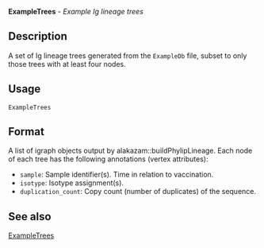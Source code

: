 **ExampleTrees** - *Example Ig lineage trees*

Description
--------------------

A set of Ig lineage trees generated from the `ExampleDb` file, subset to
only those trees with at least four nodes.


Usage
--------------------
```
ExampleTrees
```




Format
-------------------

A list of igraph objects output by alakazam::buildPhylipLineage.
Each node of each tree has the following annotations (vertex attributes):

+ `sample`:    Sample identifier(s). Time in relation to vaccination.
+ `isotype`:   Isotype assignment(s). 
+ `duplication_count`:  Copy count (number of duplicates) of the sequence.





See also
-------------------

[ExampleTrees](ExampleTrees.md)







